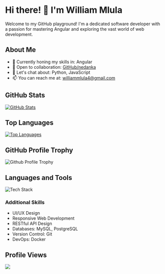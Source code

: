 # Hi there! 👋 I'm William Mlula

Welcome to my GitHub playground! I'm a dedicated software developer with a passion for mastering Angular and exploring the vast world of web development.

## About Me

- 🌱 Currently honing my skills in: Angular
- 👯 Open to collaboration: [GitHub/nedanka](https://github.com/nedanka/)
- 💬 Let's chat about: Python, JavaScript
- 📫 You can reach me at: [williammlula4@gmail.com](mailto:williammlula4@gmail.com)

## GitHub Stats

[![GitHub Stats](https://github-readme-stats.vercel.app/api?username=nedanka&show_icons=true&count_private=true&theme=vue&hide_border=true&custom_title=GitHub%20Stats)](http://www.github.com/nedanka)

## Top Languages

[![Top Languages](https://github-readme-stats.vercel.app/api/top-langs/?username=nedanka&layout=compact&hide=cmake&langs_count=4&line_height=35&theme=vue&hide_border=true&custom_title=Top%20Languages)](https://github.com/nedanka/)

## GitHub Profile Trophy

![Github Profile Trophy](https://github-profile-trophy.vercel.app/?username=nedanka&column=9&theme=dracula&no-frame=true)

## Languages and Tools

![Tech Stack](https://skillicons.dev/icons?i=html,css,bootstrap,javascript,typescript,angular,nodejs,express,nestjs,mongodb,python,django,git,github,linux)

### Additional Skills

- UI/UX Design
- Responsive Web Development
- RESTful API Design
- Databases: MySQL, PostgreSQL
- Version Control: Git
- DevOps: Docker

## Profile Views

![](https://komarev.com/ghpvc/?username=nedanka)

<!-- <a href="https://www.buymeacoffee.com/abrashema9O"><img src="https://cdn.buymeacoffee.com/buttons/v2/default-yellow.png" width="200" /></a> -->
